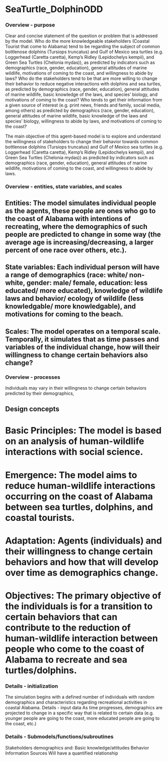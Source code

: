 # SeaTurtle_DolphinODD
### Overview - purpose
Clear and concise statement of the question or problem that is addressed by the model. 
Who do the more knowledgeable stakeholders (Coastal Tourist that come to Alabama) tend to be regarding the subject of common bottlenose dolphins (Tursiops truncatus) and Gulf of Mexico sea turtles (e.g. Loggerhead (Caretta caretta), Kemp’s Ridley (Lepidochelys kempii), and Green Sea Turtles (Chelonia mydas)), as predicted by indicators such as demographics (race, gender, education), general attitudes of marine wildlife, motivations of coming to the coast, and willingness to abide by laws?
Who do the stakeholders tend to be that are more willing to change their behavior to reduce negative interactions with dolphins and sea turtles, as predicted by demographics (race, gender, education), general attitudes of marine wildlife, basic knowledge of the laws, and species’ biology, and motivations of coming to the coast?
Who tends to get their information from a given source of interest (e.g. print news, friends and family, social media, among others) as predicted by demographics (race, gender, education), general attitudes of marine wildlife, basic knowledge of the laws and species’ biology, willingness to abide by laws, and motivations of coming to the coast?


The main objective of this agent-based model is to explore and understand the willingness of stakeholders to change their behavior towards common bottlenose dolphins (Tursiops truncatus) and Gulf of Mexico sea turtles (e.g. Loggerhead (Caretta caretta), Kemp’s Ridley (Lepidochelys kempii), and Green Sea Turtles (Chelonia mydas)) as predicted by indicators such as demographics (race, gender, education), general attitudes of marine wildlife, motivations of coming to the coast, and willingness to abide by laws.

### Overview - entities, state variables, and scales
## Entities: The model simulates individual people as the agents, these people are ones who go to the coast of Alabama with intentions of recreating, where the demographics of such people are predicted to change in some way (the average age is increasing/decreasing, a larger percent of one race over others, etc.). 
## State variables: Each individual person will have a range of demographics (race: white/ non-white, gender: male/ female, education: less educated/ more educated), knowledge of wildlife laws and behavior/ ecology of wildlife (less knowledgable/ more knowledgable), and motivations for coming to the beach. 
## Scales: The model operates on a temporal scale. Temporally, it simulates that as time passes and variables of the individual change, how will their willingness to change certain behaviors also change?
### Overview - processes
Individuals may vary in their willingness to change certain behaviors predicted by their demographics, 
## Design concepts
# Basic Principles: The model is based on an analysis of human-wildlife interactions with social science.
# Emergence: The model aims to reduce human-wildlife interactions occurring on the coast of Alabama between sea turtles, dolphins, and coastal tourists.
# Adaptation: Agents (individuals) and their willingness to change certain behaviors and how that will develop over time as demographics change.
# Objectives: The primary objective of the individuals is for a transition to certain behaviors that can contribute to the reduction of human-wildlife interaction between people who come to the coast of Alabama to recreate and sea turtles/dolphins.
### Details - initialization
The simulation begins with a defined number of individuals with random demographics and characteristics regarding recreational activities in coastal Alabama. 
Details - input data
As time progresses, demographics are projected to change in a specific way that is related to certain data (e.g. younger people are going to the coast, more educated people are going to the coast, etc.)

### Details - Submodels/functions/subroutines
Stakeholders demographics and: 
Basic knowledge/attitudes
Behavior
Information Sources
Will have a quantified relationship
